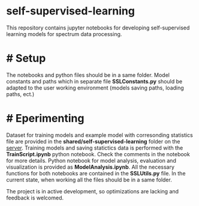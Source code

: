 # self-supervised-learning

This repository contains jupyter notebooks for developing self-supervised learning models for spectrum data processing.

# # Setup
The notebooks and python files should be in a same folder. Model constants and paths which in separate file **SSLConstants.py** should be adapted to the user working environment (models saving paths, loading paths, ect.)

# # Eperimenting
Dataset for training models and example model with corresonding statistics file are provided in the **shared/self-supervised-learning** folder on the [server](https://hub.over10k.ijs.si).
Training models and saving statictics data is performed with the **TrainScript.ipynb** python notebook. Check the comments in the notebook for more details.
Python notebook for model analysis, evaluation and visualization is provided as **ModelAnalysis.ipynb**.
All the necessary functions for both notebooks are contained in the **SSLUtils.py** file. In the current state, when working all the files should be in a same folder.

The project is in active development, so optimizations are lacking and feedback is welcomed.
